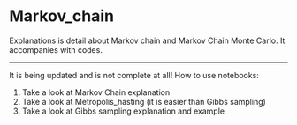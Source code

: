 # Markov_chain

Explanations is detail about Markov chain and Markov Chain Monte Carlo.
It accompanies with codes. 

----

It is being updated and is not complete at all!
How to use notebooks:

1) Take a look at Markov Chain explanation
2) Take a look at Metropolis_hasting (it is easier than Gibbs sampling)
3) Take a look at Gibbs sampling explanation and example
